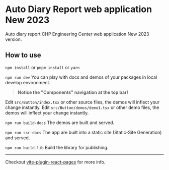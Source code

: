 # Auto Diary Report web application New 2023

Auto diary report CHP Engineering Center web application New 2023 version.


## How to use

`npm install` or `pnpm install` or `yarn`

`npm run dev` You can play with docs and demos of your packages in local develop environment.

> **Notice the "Components" navigation at the top bar!**

Edit `src/Button/index.tsx` or other source files, the demos will inflect your change instantly.
Edit `src/Button/demos/demo1.tsx` or other demo files, the demos will inflect your change instantly.

`npm run build-docs` The demos are built and served.

`npm run ssr-docs` The app are built into a static site (Static-Site Generation) and served.

`npm run build-lib` Build the library for publishing.

---

Checkout [vite-plugin-react-pages](https://github.com/vitejs/vite-plugin-react-pages) for more info.
